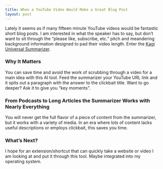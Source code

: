 ```yaml
---
title: When a YouTube Video Would Make a Great Blog Post
layout: post
---
```

Lately it seems as if many fifteen minute YouTube videos would be fantastic short blog posts. I am interested in what the speaker has to say, but don’t want to sit through the “please like, subscribe, etc.” pitch and meandering background information designed to pad their video length. Enter the [Kagi Universal Summarizer](https://kagi.com/summarizer/index.html).

### Why It Matters
You can save time and avoid the work of scrubbing through a video for a main idea with this AI tool. Feed the summarizer your YouTube URL link and it spits out a paragraph with the answer to the clickbait title. Want to go deeper? Ask it to give you “key moments”. 

### From Podcasts to Long Articles the Summarizer Works with Nearly Everything
You will never get the full flavor of a piece of content from the summarizer, but it works with a variety of media. In an era where lots of content lacks useful descriptions or employs clickbait, this saves you time.

### What’s Next?
I hope for an extension/shortcut that can quickly take a website or video I am looking at and put it through this tool. Maybe integrated into my operating system.